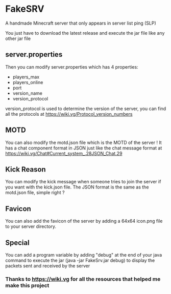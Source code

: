 # FakeSRV
A handmade Minecraft server that only appears in server list ping (SLP)

You just have to download the latest release and execute the jar file like any other jar file

## server.properties

Then you can modify server.properties which has 4 properties:
- players_max
- players_online
- port
- version_name
- version_protocol

version_protocol is used to determine the version of the server, you can find all the protocols at https://wiki.vg/Protocol_version_numbers

## MOTD

You can also modify the motd.json file which is the MOTD of the server !
It has a chat component format in JSON just like the chat message format at https://wiki.vg/Chat#Current_system_.28JSON_Chat.29

## Kick Reason

You can modify the kick message when someone tries to join the server if you want with the kick.json file.
The JSON format is the same as the motd.json file, simple right ?

## Favicon

You can also add the favicon of the server by adding a 64x64 icon.png file to your server directory.

## Special

You can add a program variable by adding "debug" at the end of your java command to execute the jar (java -jar FakeSrv.jar debug) to display the packets sent and received by the server

### Thanks to https://wiki.vg for all the resources that helped me make this project
